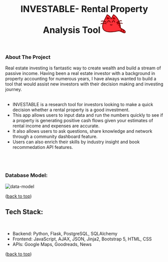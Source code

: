 <div id="top"></div>

<!-- PROJECT LOGO -->
<br />
<div align="center">
<!--   <a href="https://github.com/othneildrew/Best-README-Template"> -->
    
<!--   </a> -->

  <h1 align="center">INVESTABLE- Rental Property Analysis Tool<img src="static/logo.png" alt="Logo" width="80" height="60"></h1>

  <p align="center">
    <br />
<!--  
<!-- TABLE OF CONTENTS -->
<!-- <details>
  <summary>Table of Contents</summary>
 
    <li>
      <a href="#about-the-project">About The Project</a>
        </li>
        <li><a href="#tech-stack">Tech Stack</a></li>
    </li>

</details> -->

<div align="left">
<!-- ABOUT THE PROJECT -->
    <h3> About The Project </h3>

<!-- [![Product Name Screen Shot][product-screenshot]](https://example.com) -->

Real estate investing is fantastic way to create wealth and build a stream of passive income. Having been a real estate investor with a background in property accounting for numerous years, I have always wanted to build a tool that would assist new investors with their decision making and investing journey.<br>
<br>

- INVESTABLE is a research tool for investors looking to make a quick decision whether a rental property is a good investment.
- This app allows users to input data and run the numbers quickly to see if a property is generating positive cash flows given your estimates of rental income and expenses are accurate.
- It also allows users to ask questions, share knowledge and network through a community dashboard feature.
- Users can also enrich their skills by industry insight and book recommedation API features.

<br><br>

<h3>Database Model:</h3>
    
![data-model](https://github.com/olivia-tran/Catculator-investment-tool/blob/main/project-planning/revised-datamodel.png)

<p align="left">(<a href="#top">back to top</a>)</p>

## Tech Stack:

  <br>
  <ul>
  <li>Backend: Python, Flask, PostgreSQL, SQLAlchemy </li>
<li>Frontend: JavaScript, AJAX, JSON, Jinja2, Bootstrap 5, HTML, CSS </li>
<li>APIs: Google Maps, Goodreads, News</li>
</ul>
<p align="left">(<a href="#top">back to top</a>)</p>

</div>
